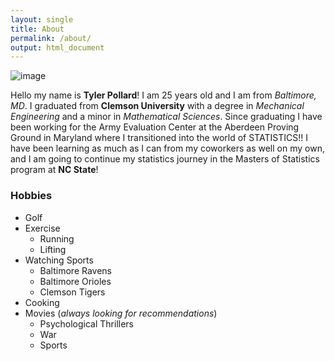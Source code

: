```yaml
---
layout: single
title: About
permalink: /about/
output: html_document
---
```


![image](https://user-images.githubusercontent.com/84747565/119757816-8497f600-be73-11eb-804d-14b0bd6a7dfc.png)

Hello my name is **Tyler Pollard**! I am 25 years old and I am from *Baltimore, MD*. I graduated from **Clemson University** with a degree in *Mechanical Engineering* and a minor in *Mathematical Sciences*. Since graduating I have been working for the Army Evaluation Center at the Aberdeen Proving Ground in Maryland where I transitioned into the world of STATISTICS!! I have been learning as much as I can from my coworkers as well on my own, and I am going to continue my statistics journey in the Masters of Statistics program at **NC State**!

### Hobbies
  * Golf
  * Exercise
    * Running
    * Lifting
  * Watching Sports
    * Baltimore Ravens
    * Baltimore Orioles
    * Clemson Tigers
  * Cooking
  * Movies (*always looking for recommendations*)
    * Psychological Thrillers
    * War
    * Sports
